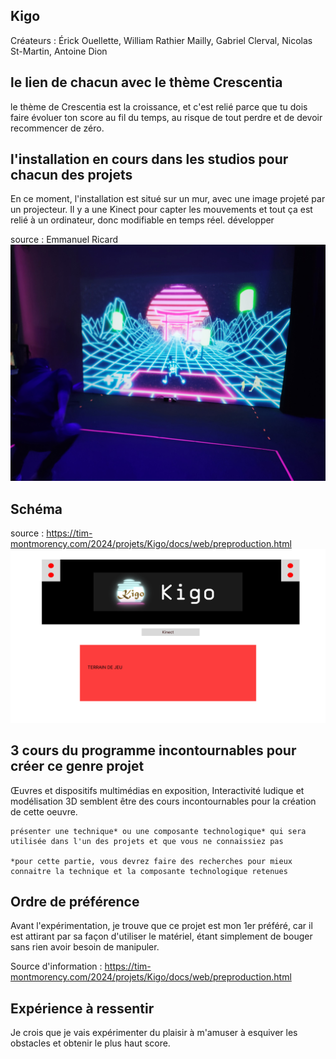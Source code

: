 ## **Kigo**
Créateurs : Érick Ouellette, William Rathier Mailly, Gabriel Clerval, Nicolas St-Martin, Antoine Dion
## le lien de chacun avec le thème Crescentia
le thème de Crescentia est la croissance, et c'est relié parce que tu dois faire évoluer ton score au fil du temps, au risque de tout perdre et de devoir recommencer de zéro.

## l'installation en cours dans les studios pour chacun des projets 
En ce moment, l'installation est situé sur un mur, avec une image projeté par un projecteur. Il y a une Kinect pour capter les mouvements et tout ça est relié à un ordinateur, donc modifiable en temps réel. développer

source : Emmanuel Ricard
![demo](media/Kigo_demo.jpg) 

## Schéma
source : https://tim-montmorency.com/2024/projets/Kigo/docs/web/preproduction.html
![schéma](media/scenarimagekigo1.png)   

## 3 cours du programme incontournables pour créer ce genre projet
Œuvres et dispositifs multimédias en exposition, Interactivité ludique et modélisation 3D semblent être des cours incontournables pour la création de cette oeuvre.

    présenter une technique* ou une composante technologique* qui sera utilisée dans l'un des projets et que vous ne connaissiez pas

    *pour cette partie, vous devrez faire des recherches pour mieux connaitre la technique et la composante technologique retenues

## Ordre de préférence
Avant l'expérimentation, je trouve que ce projet est mon 1er préféré, car il est attirant par sa façon d'utiliser le matériel, étant simplement de bouger sans rien avoir besoin de manipuler.

Source d'information : https://tim-montmorency.com/2024/projets/Kigo/docs/web/preproduction.html

## Expérience à ressentir
Je crois que je vais expérimenter du plaisir à m'amuser à esquiver les obstacles et obtenir le plus haut score.

